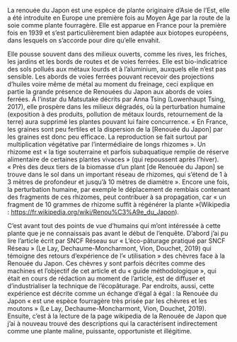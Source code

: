 La renouée du Japon est une espèce de plante originaire d’Asie de l’Est, elle a été introduite en Europe une première fois au Moyen Âge par la route de la soie comme plante fourragère. Elle est apparue en France pour la première fois en 1939 et s’est particulièrement bien adaptée aux biotopes européens, dans lesquels on s’accorde pour dire qu’elle envahit.

Elle pousse souvent dans des milieux ouverts, comme les rives, les friches, les jardins et les bords de routes et de voies ferrées. Elle est bio-indicatrice des sols pollués aux métaux lourds et à l’aluminium, auxquels elle n’est pas sensible. Les abords de voies ferrées pouvant recevoir des projections d’huiles voire même de métal au moment du freinage, ceci explique en partie la grande présence de Renouées du Japon aux abords de voies ferrées. À l’instar du Matsutake décrits par Anna Tsing (Lowenhaupt Tsing, 2017), elle prospère dans les milieux dégradés, où la perturbation humaine (exposition à des produits, pollution de métaux lourds, retournement de la terre) aura supprimé les plantes pouvant lui faire concurrence. « En France, les graines sont peu fertiles et la dispersion de la [Renouée du Japon] par les graines est donc peu efficace. La reproduction se fait surtout par multiplication végétative par l’intermédiaire de longs rhizomes ». Un rhizome est « la tige souterraine et parfois subaquatique remplie de réserve alimentaire de certaines plantes vivaces » (qui repoussent après l’hiver). « Près des deux tiers de la biomasse d’un plant [de Renouée du Japon] se trouve dans le sol dans un important réseau de rhizomes, qui s’étend de 1 à 3 mètres de profondeur et jusqu’à 10 mètres de diamètre ». Encore une fois, la perturbation humaine, par exemple le déplacement de remblais contenant des fragments de ces rhizomes, peut contribuer à sa propagation, car « un fragment de 10 grammes de rhizome suffit à régénérer la plante »(Wikipedia : https://fr.wikipedia.org/wiki/Renou%C3%A9e_du_Japon).

C’est avant tout des points de vue d’humains qui m’ont intéressée à cette plante que je ne connaissais pas avant le début de l’enquête. D’abord j’ai pu lire l’article écrit par SNCF Réseau sur « L’éco-pâturage pratiqué par SNCF Réseau » (Le Lay, Dechaume-Moncharmont, Vion, Douchet, 2019) qui témoigne des retours d’expérience de l’« utilisation » des chèvres face à la Renouée du Japon. Ces chèvres y sont parfois décrites comme des machines et l’objectif de cet article et du « guide méthodologique », qui était en cours de rédaction au moment de l’article, est de diffuser et d’industrialiser la technique de l’écopâturage. Par endroits, aussi, cette expérience est décrite comme un échange d’égal à égal : la Renouée du Japon « est une espèce fourragère très prisée par les chèvres et les moutons » (Le Lay, Dechaume-Moncharmont, Vion, Douchet, 2019). Ensuite, c’est à la lecture de la page wikipedia de la Renouée de Japon que j’ai à nouveau trouvé des descriptions qui la caractérisent indirectement comme une plante maline, puissante, opportuniste et illégitime.
